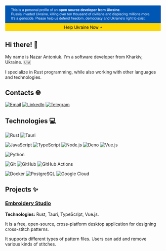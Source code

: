 [![Stand With Ukraine](https://raw.githubusercontent.com/vshymanskyy/StandWithUkraine/main/banner-personal-page.svg)](https://stand-with-ukraine.pp.ua)

## Hi there! 👋

My name is Nazar Antoniuk.
I'm a software developer from Kharkiv, Ukraine. 🇺🇦

I specialize in Rust programming, while also working with other languages and technologies.

## Contacts 🌐

[![Email](https://img.shields.io/badge/Email-EA4335?logo=gmail&logoColor=FFFFFF)](mailto:nazarantoniuk18@gmail.com)
[![LinkedIn](https://img.shields.io/badge/LinkedIn-0A66C2?logo=linkedin&logoColor=FFFFFF)](https://linkedin.com/in/niusia)
[![Telegram](https://img.shields.io/badge/Telegram-26A5E4?logo=telegram&logoColor=FFFFFF)](https://t.me/niusia_ua)

## Technologies 💻

![Rust](https://img.shields.io/badge/Rust-000000?logo=rust&logoColor=CE412B)
![Tauri](https://img.shields.io/badge/Tauri-000000?style=flat-square&logo=tauri&logoColor=24C8D8)

![JavaScript](https://img.shields.io/badge/JavaScript-000000?style=flat-square&logo=javascript&logoColor=F7DF1E)
![TypeScript](https://img.shields.io/badge/TypeScript-000000?style=flat-square&logo=typescript&logoColor=3178C6)
![Node.js](https://img.shields.io/badge/Node.js-000000?style=flat-square&logo=nodedotjs&logoColor=5FA04E)
![Deno](https://img.shields.io/badge/Deno-000000?style=flat-square&logo=deno&logoColor=FFFFFF)
![Vue.js](https://img.shields.io/badge/Vue.js-000000?style=flat-square&logo=vuedotjs&logoColor=4FC08D)

![Python](https://img.shields.io/badge/Python-000000?style=flat-square&logo=python&logoColor=3776AB)

![Git](https://img.shields.io/badge/Git-000000?style=flat-square&logo=git&logoColor=F05032)
![GitHub](https://img.shields.io/badge/GitHub-000000?style=flat-square&logo=github&logoColor=white)
![GitHub Actions](https://img.shields.io/badge/GitHub_Actions-000000?style=flat-square&logo=githubactions&logoColor=2088FF)

![Docker](https://img.shields.io/badge/Docker-000000?style=flat-square&logo=docker&logoColor=2496ED)
![PostgreSQL](https://img.shields.io/badge/PostgreSQL-000000?style=flat-square&logo=postgresql&logoColor=4169E1)
![Google Cloud](https://img.shields.io/badge/Google_Cloud-000000?style=flat-square&logo=googlecloud&logoColor=4285F4)

## Projects ✨

### [Embroidery Studio](https://github.com/niusia-ua/embroidery-studio)

**Technologies:** Rust, Tauri, TypeScript, Vue.js.

It is a free, open-source, cross-platform desktop application for designing cross-stitch patterns.

It supports different types of pattern files.
Users can add and remove various kinds of stitches.
